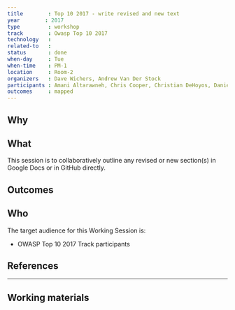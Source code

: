 ```yaml
---
title        : Top 10 2017 - write revised and new text
year		: 2017
type         : workshop
track        : Owasp Top 10 2017
technology   :
related-to   :
status       : done
when-day     : Tue
when-time    : PM-1
location     : Room-2
organizers   : Dave Wichers, Andrew Van Der Stock
participants : Amani Altarawneh, Chris Cooper, Christian DeHoyos, Daniel Miessler, Erez Yalon, Jason Li, Jonas vanalderweireldt, Kevin Greene, Nuno Loureiro, Sandor Lenart, Tiago Mendo, Tiffany Long, Torsten Gigler, Josh Grossman, Mateo Martinez
outcomes     : mapped
---
```


## Why


## What

This session is to collaboratively outline any revised or new section(s) in Google Docs or in GitHub directly.

## Outcomes



## Who

The target audience for this Working Session is:

 - OWASP Top 10 2017 Track participants

## References

---

## Working materials
